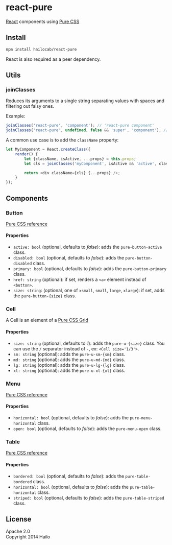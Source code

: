 react-pure
==========

[React](http://facebook.github.io/react/) components using [Pure CSS](http://purecss.io/)

## Install

```bash
npm install hailocab/react-pure
```

React is also required as a peer dependency.

## Utils

### joinClasses

Reduces its arguments to a single string separating values with spaces and filtering out falsy ones.

Example:
```js
joinClasses('react-pure', 'component'); // 'react-pure component'
joinClasses('react-pure', undefined, false && 'super', 'component'); // 'react-pure component'
```

A common use case is to add the `className` property:
```js
let MyComponent = React.createClass({
    render() {
        let {className, isActive, ...props} = this.props;
        let cls = joinClasses('myComponent', isActive && 'active', className);

        return <div className={cls} {...props} />;
    }
});
```

## Components

### Button

[Pure CSS reference](http://purecss.io/buttons/)

#### Properties

- `active: bool` (optional, defaults to *false*): adds the `pure-button-active` class.
- `disabled: bool` (optional, defaults to *false*): adds the `pure-button-disabled` class.
- `primary: bool` (optional, defaults to *false*): adds the `pure-button-primary` class.
- `href: string` (optional): if set, renders a `<a>` element instead of `<button>`.
- `size: string`: (optional, one of `xsmall`, `small`, `large`, `xlarge`): if set, adds the `pure-button-{size}` class.

### Cell

A Cell is an element of a [Pure CSS Grid](http://purecss.io/grids/)

#### Properties

- `size: string` (optional, defaults to *1*): adds the `pure-u-{size}` class. You can use the `/` separator instead of `-`, ex: `<Cell size='1/3'>`.
- `sm: string` (optional): adds the `pure-u-sm-{sm}` class.
- `md: string` (optional): adds the `pure-u-md-{md}` class.
- `lg: string` (optional): adds the `pure-u-lg-{lg}` class.
- `xl: string` (optional): adds the `pure-u-xl-{xl}` class.

### Menu

[Pure CSS reference](http://purecss.io/menus/)

#### Properties

- `horizontal: bool` (optional, defaults to *false*): adds the `pure-menu-horizontal` class.
- `open: bool` (optional, defaults to *false*): adds the `pure-menu-open` class.

### Table

[Pure CSS reference](http://purecss.io/tables/)

#### Properties

- `bordered: bool` (optional, defaults to *false*): adds the `pure-table-bordered` class.
- `horizontal: bool` (optional, defaults to *false*): adds the `pure-table-horizontal` class.
- `striped: bool` (optional, defaults to *false*): adds the `pure-table-striped` class.

## License

Apache 2.0  
Copyright 2014 Hailo
